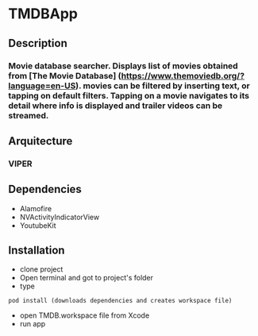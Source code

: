 # TMDBApp

## Description
### Movie database searcher. Displays list of movies obtained from [The Movie Database] (https://www.themoviedb.org/?language=en-US). movies can be filtered by inserting text, or tapping on default filters. Tapping on a movie navigates to its detail where info is displayed and trailer videos can be streamed.

## Arquitecture 
### VIPER

## Dependencies
- Alamofire
- NVActivityIndicatorView
- YoutubeKit

## Installation
- clone project
- Open terminal and got to project's folder
- type 
```
pod install (downloads dependencies and creates workspace file)
```
- open TMDB.workspace file from Xcode
- run app




